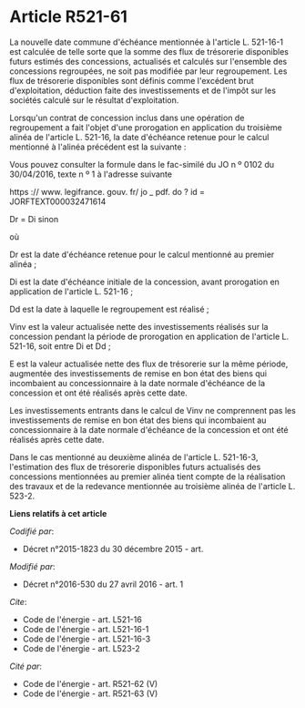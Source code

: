 # Article R521-61

La nouvelle date commune d'échéance mentionnée à l'article L. 521-16-1 est calculée de telle sorte que la somme des flux de
trésorerie disponibles futurs estimés des concessions, actualisés et calculés sur l'ensemble des concessions regroupées, ne
soit pas modifiée par leur regroupement. Les flux de trésorerie disponibles sont définis comme l'excédent brut
d'exploitation, déduction faite des investissements et de l'impôt sur les sociétés calculé sur le résultat d'exploitation. 

Lorsqu'un contrat de concession inclus dans une opération de regroupement a fait l'objet d'une prorogation en application du
troisième alinéa de l'article L. 521-16, la date d'échéance retenue pour le calcul mentionné à l'alinéa précédent est la
suivante : 

Vous pouvez consulter la formule dans le fac-similé du JO n º 0102 du 30/04/2016, texte n º 1 à l'adresse suivante 

https :// www. legifrance. gouv. fr/ jo _ pdf. do ? id = JORFTEXT000032471614 

Dr = Di sinon 

où 

Dr est la date d'échéance retenue pour le calcul mentionné au premier alinéa ; 

Di est la date d'échéance initiale de la concession, avant prorogation en application de l'article L. 521-16 ; 

Dd est la date à laquelle le regroupement est réalisé ; 

Vinv est la valeur actualisée nette des investissements réalisés sur la concession pendant la période de prorogation en
application de l'article L. 521-16, soit entre Di et Dd ; 

E est la valeur actualisée nette des flux de trésorerie sur la même période, augmentée des investissements de remise en bon
état des biens qui incombaient au concessionnaire à la date normale d'échéance de la concession et ont été réalisés après
cette date. 

Les investissements entrants dans le calcul de Vinv ne comprennent pas les investissements de remise en bon état des biens
qui incombaient au concessionnaire à la date normale d'échéance de la concession et ont été réalisés après cette date. 

Dans le cas mentionné au deuxième alinéa de l'article L. 521-16-3, l'estimation des flux de trésorerie disponibles futurs
actualisés des concessions mentionnées au premier alinéa tient compte de la réalisation des travaux et de la redevance
mentionnée au troisième alinéa de l'article L. 523-2.

**Liens relatifs à cet article**

_Codifié par_:

  - Décret n°2015-1823 du 30 décembre 2015 - art.

_Modifié par_:

  - Décret n°2016-530 du 27 avril 2016 - art. 1

_Cite_:

  - Code de l'énergie - art. L521-16
  - Code de l'énergie - art. L521-16-1
  - Code de l'énergie - art. L521-16-3
  - Code de l'énergie - art. L523-2

_Cité par_:

  - Code de l'énergie - art. R521-62 (V)
  - Code de l'énergie - art. R521-63 (V)
